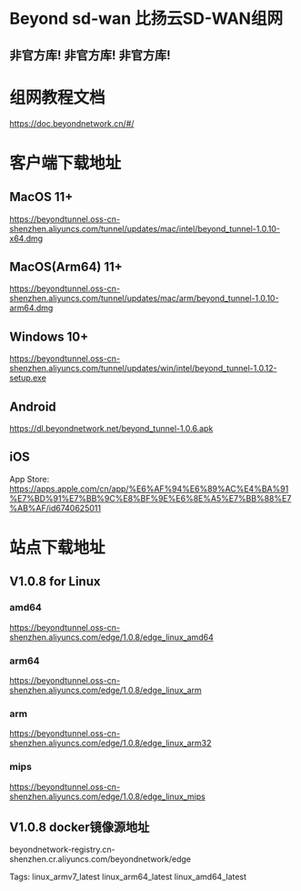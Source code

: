 # Beyond sd-wan 比扬云SD-WAN组网
## 非官方库! 非官方库! 非官方库!

# 组网教程文档
https://doc.beyondnetwork.cn/#/

# 客户端下载地址
## MacOS 11+
https://beyondtunnel.oss-cn-shenzhen.aliyuncs.com/tunnel/updates/mac/intel/beyond_tunnel-1.0.10-x64.dmg
## MacOS(Arm64) 11+
https://beyondtunnel.oss-cn-shenzhen.aliyuncs.com/tunnel/updates/mac/arm/beyond_tunnel-1.0.10-arm64.dmg
## Windows 10+
https://beyondtunnel.oss-cn-shenzhen.aliyuncs.com/tunnel/updates/win/intel/beyond_tunnel-1.0.12-setup.exe
## Android
https://dl.beyondnetwork.net/beyond_tunnel-1.0.6.apk
## iOS
App Store: https://apps.apple.com/cn/app/%E6%AF%94%E6%89%AC%E4%BA%91%E7%BD%91%E7%BB%9C%E8%BF%9E%E6%8E%A5%E7%BB%88%E7%AB%AF/id6740625011

# 站点下载地址
## V1.0.8 for Linux
### amd64
https://beyondtunnel.oss-cn-shenzhen.aliyuncs.com/edge/1.0.8/edge_linux_amd64
### arm64
https://beyondtunnel.oss-cn-shenzhen.aliyuncs.com/edge/1.0.8/edge_linux_arm
### arm
https://beyondtunnel.oss-cn-shenzhen.aliyuncs.com/edge/1.0.8/edge_linux_arm32
### mips
https://beyondtunnel.oss-cn-shenzhen.aliyuncs.com/edge/1.0.8/edge_linux_mips
## V1.0.8 docker镜像源地址
beyondnetwork-registry.cn-shenzhen.cr.aliyuncs.com/beyondnetwork/edge

Tags: linux_armv7_latest linux_arm64_latest linux_amd64_latest


